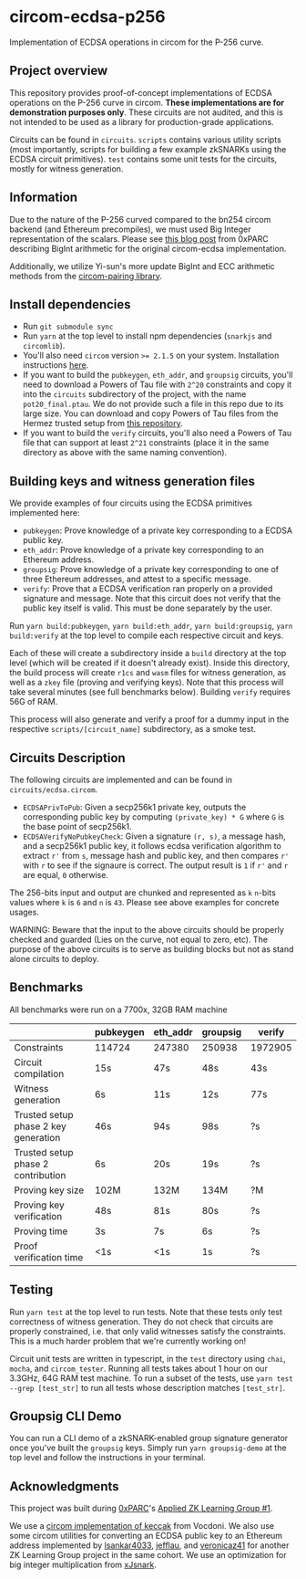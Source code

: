 # circom-ecdsa-p256

Implementation of ECDSA operations in circom for the P-256 curve.

## Project overview

This repository provides proof-of-concept implementations of ECDSA operations on the P-256 curve in circom. **These implementations are for demonstration purposes only**. These circuits are not audited, and this is not intended to be used as a library for production-grade applications.

Circuits can be found in `circuits`. `scripts` contains various utility scripts (most importantly, scripts for building a few example zkSNARKs using the ECDSA circuit primitives). `test` contains some unit tests for the circuits, mostly for witness generation.

## Information
Due to the nature of the P-256 curved compared to the bn254 circom backend (and Ethereum precompiles), we must used Big Integer representation of the scalars. Please see [this blog post](https://0xparc.org/blog/zk-ecdsa-2) from 0xPARC describing BigInt arithmetic for the original circom-ecdsa implementation.

Additionally, we utilize Yi-sun's more update BigInt and ECC arithmetic methods from the [circom-pairing library](https://github.com/yi-sun/circom-pairing).

## Install dependencies
- Run `git submodule sync`
- Run `yarn` at the top level to install npm dependencies (`snarkjs` and `circomlib`).
- You'll also need `circom` version `>= 2.1.5` on your system. Installation instructions [here](https://docs.circom.io/getting-started/installation/).
- If you want to build the `pubkeygen`, `eth_addr`, and `groupsig` circuits, you'll need to download a Powers of Tau file with `2^20` constraints and copy it into the `circuits` subdirectory of the project, with the name `pot20_final.ptau`. We do not provide such a file in this repo due to its large size. You can download and copy Powers of Tau files from the Hermez trusted setup from [this repository](https://github.com/iden3/snarkjs#7-prepare-phase-2).
- If you want to build the `verify` circuits, you'll also need a Powers of Tau file that can support at least `2^21` constraints (place it in the same directory as above with the same naming convention).

## Building keys and witness generation files

We provide examples of four circuits using the ECDSA primitives implemented here:

- `pubkeygen`: Prove knowledge of a private key corresponding to a ECDSA public key.
- `eth_addr`: Prove knowledge of a private key corresponding to an Ethereum address.
- `groupsig`: Prove knowledge of a private key corresponding to one of three Ethereum addresses, and attest to a specific message.
- `verify`: Prove that a ECDSA verification ran properly on a provided signature and message. Note that this circuit does not verify that the public key itself is valid. This must be done separately by the user.

Run `yarn build:pubkeygen`, `yarn build:eth_addr`, `yarn build:groupsig`, `yarn build:verify` at the top level to compile each respective circuit and keys.

Each of these will create a subdirectory inside a `build` directory at the top level (which will be created if it doesn't already exist). Inside this directory, the build process will create `r1cs` and `wasm` files for witness generation, as well as a `zkey` file (proving and verifying keys). Note that this process will take several minutes (see full benchmarks below). Building `verify` requires 56G of RAM.

This process will also generate and verify a proof for a dummy input in the respective `scripts/[circuit_name]` subdirectory, as a smoke test.

## Circuits Description

The following circuits are implemented and can be found in `circuits/ecdsa.circom`.

- `ECDSAPrivToPub`: Given a secp256k1 private key, outputs the corresponding public key by computing `(private_key) * G` where `G` is the base point of secp256k1.
- `ECDSAVerifyNoPubkeyCheck`: Given a signature `(r, s)`, a message hash, and a secp256k1 public key, it follows ecdsa verification algorithm to extract `r'` from `s`, message hash and public key, and then compares `r'` with `r` to see if the signaure is correct. The output result is `1` if `r'` and `r` are equal, `0` otherwise.

The 256-bits input and output are chunked and represented as `k` `n`-bits values where `k` is `6` and `n` is `43`. Please see above examples for concrete usages.

WARNING: Beware that the input to the above circuits should be properly checked and guarded (Lies on the curve, not equal to zero, etc). The purpose of the above circuits is to serve as building blocks but not as stand alone circuits to deploy.

## Benchmarks

All benchmarks were run on a 7700x, 32GB RAM machine

|                                      | pubkeygen | eth_addr | groupsig | verify  |
| ------------------------------------ | --------- | -------- | -------- | ------- |
| Constraints                          | 114724    | 247380   | 250938   | 1972905 |
| Circuit compilation                  | 15s       | 47s      | 48s      | 43s     |
| Witness generation                   | 6s        | 11s      | 12s      | 77s     |
| Trusted setup phase 2 key generation | 46s       | 94s      | 98s      | ?s      |
| Trusted setup phase 2 contribution   | 6s        | 20s      | 19s      | ?s      |
| Proving key size                     | 102M      | 132M     | 134M     | ?M      |
| Proving key verification             | 48s       | 81s      | 80s      | ?s      |
| Proving time                         | 3s        | 7s       | 6s       | ?s      |
| Proof verification time              | <1s       | <1s      | 1s       | ?s      |

## Testing

Run `yarn test` at the top level to run tests. Note that these tests only test correctness of witness generation. They do not check that circuits are properly constrained, i.e. that only valid witnesses satisfy the constraints. This is a much harder problem that we're currently working on!

Circuit unit tests are written in typescript, in the `test` directory using `chai`, `mocha`, and `circom_tester`. Running all tests takes about 1 hour on our 3.3GHz, 64G RAM test machine. To run a subset of the tests, use `yarn test --grep [test_str]` to run all tests whose description matches `[test_str]`.

## Groupsig CLI Demo

You can run a CLI demo of a zkSNARK-enabled group signature generator once you've built the `groupsig` keys. Simply run `yarn groupsig-demo` at the top level and follow the instructions in your terminal.

## Acknowledgments

This project was built during [0xPARC](http://0xparc.org/)'s [Applied ZK Learning Group #1](https://0xparc.org/blog/zk-learning-group).

We use a [circom implementation of keccak](https://github.com/vocdoni/keccak256-circom) from Vocdoni. We also use some circom utilities for converting an ECDSA public key to an Ethereum address implemented by [lsankar4033](https://github.com/lsankar4033), [jefflau](https://github.com/jefflau), and [veronicaz41](https://github.com/veronicaz41) for another ZK Learning Group project in the same cohort. We use an optimization for big integer multiplication from [xJsnark](https://github.com/akosba/xjsnark).
